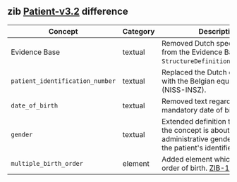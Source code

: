 ## zib [Patient-v3.2](https://zibs.nl/wiki/Patient-v3.2(2020EN)) difference

| Concept         | Category          | Description                             | 
|-----------------|-------------------|-----------------------------------------|
|Evidence Base | textual | Removed Dutch specific context from the Evidence Base section in `StructureDefinition.description`. 
|`patient_identification_number` | textual | Replaced the Dutch context (BSN) with the Belgian equivalent (NISS-INSZ). |
| `date_of_birth` | textual | Removed text regarding mandatory date of birth. |
|`gender` | textual | Extended definition to clarify that the concept is about administrative gender rather then the patient's identified sex.  |
|`multiple_birth_order` | element | Added element which defines the order of birth. [ZIB-1670](https://bits.nictiz.nl/browse/ZIB-1670)|